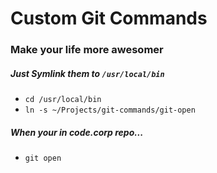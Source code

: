 # Custom Git Commands
### Make your life more awesomer

##### Just Symlink them to `/usr/local/bin`
* `cd /usr/local/bin`
* `ln -s ~/Projects/git-commands/git-open`

##### When your in code.corp repo...
* `git open`